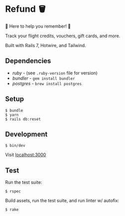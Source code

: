 # Refund 🪣

👾 Here to help you remember! 👾

Track your flight credits, vouchers, gift cards, and more.

Built with Rails 7, Hotwire, and Tailwind.

## Dependencies

- _ruby_ - (see `.ruby-version` file for version)
- _bundler_ - `gem install bundler`
- _postgres_ - `brew install postgres`

## Setup

```
$ bundle
$ yarn
$ rails db:reset
```

## Development

```
$ bin/dev
```

Visit [localhost:3000](http://localhost:3000)

## Test

Run the test suite:

```
$ rspec
```

Build assets, run the test suite, and run linter w/ autofix:

```
$ rake
```
